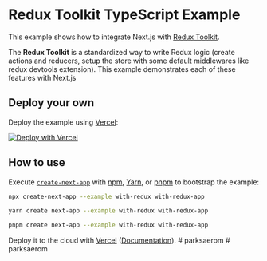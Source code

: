 # Redux Toolkit TypeScript ExampleThis example shows how to integrate Next.js with [Redux Toolkit](https://redux-toolkit.js.org).The **Redux Toolkit** is a standardized way to write Redux logic (create actions and reducers, setup the store with some default middlewares like redux devtools extension). This example demonstrates each of these features with Next.js## Deploy your ownDeploy the example using [Vercel](https://vercel.com?utm_source=github&utm_medium=readme&utm_campaign=next-example):[![Deploy with Vercel](https://vercel.com/button)](https://vercel.com/new/clone?repository-url=https://github.com/vercel/next.js/tree/canary/examples/with-redux&project-name=with-redux&repository-name=with-redux)## How to useExecute [`create-next-app`](https://github.com/vercel/next.js/tree/canary/packages/create-next-app) with [npm](https://docs.npmjs.com/cli/init), [Yarn](https://yarnpkg.com/lang/en/docs/cli/create/), or [pnpm](https://pnpm.io) to bootstrap the example:```bashnpx create-next-app --example with-redux with-redux-app``````bashyarn create next-app --example with-redux with-redux-app``````bashpnpm create next-app --example with-redux with-redux-app```Deploy it to the cloud with [Vercel](https://vercel.com/new?utm_source=github&utm_medium=readme&utm_campaign=next-example) ([Documentation](https://nextjs.org/docs/deployment)).#   p a r k s a e r o m   # parksaerom